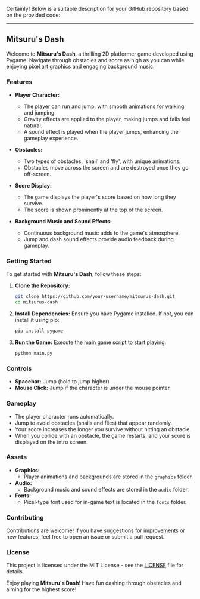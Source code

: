 Certainly! Below is a suitable description for your GitHub repository based on the provided code:

---

## Mitsuru's Dash

Welcome to **Mitsuru's Dash**, a thrilling 2D platformer game developed using Pygame. Navigate through obstacles and score as high as you can while enjoying pixel art graphics and engaging background music.

### Features

- **Player Character:**
  - The player can run and jump, with smooth animations for walking and jumping.
  - Gravity effects are applied to the player, making jumps and falls feel natural.
  - A sound effect is played when the player jumps, enhancing the gameplay experience.

- **Obstacles:**
  - Two types of obstacles, 'snail' and 'fly', with unique animations.
  - Obstacles move across the screen and are destroyed once they go off-screen.

- **Score Display:**
  - The game displays the player's score based on how long they survive.
  - The score is shown prominently at the top of the screen.

- **Background Music and Sound Effects:**
  - Continuous background music adds to the game's atmosphere.
  - Jump and dash sound effects provide audio feedback during gameplay.

### Getting Started

To get started with **Mitsuru's Dash**, follow these steps:

1. **Clone the Repository:**
   ```sh
   git clone https://github.com/your-username/mitsurus-dash.git
   cd mitsurus-dash
   ```

2. **Install Dependencies:**
   Ensure you have Pygame installed. If not, you can install it using pip:
   ```sh
   pip install pygame
   ```

3. **Run the Game:**
   Execute the main game script to start playing:
   ```sh
   python main.py
   ```

### Controls

- **Spacebar:** Jump (hold to jump higher)
- **Mouse Click:** Jump if the character is under the mouse pointer

### Gameplay

- The player character runs automatically.
- Jump to avoid obstacles (snails and flies) that appear randomly.
- Your score increases the longer you survive without hitting an obstacle.
- When you collide with an obstacle, the game restarts, and your score is displayed on the intro screen.

### Assets

- **Graphics:**
  - Player animations and backgrounds are stored in the `graphics` folder.
- **Audio:**
  - Background music and sound effects are stored in the `audio` folder.
- **Fonts:**
  - Pixel-type font used for in-game text is located in the `fonts` folder.

### Contributing

Contributions are welcome! If you have suggestions for improvements or new features, feel free to open an issue or submit a pull request.

### License

This project is licensed under the MIT License - see the [LICENSE](LICENSE) file for details.

Enjoy playing **Mitsuru's Dash**! Have fun dashing through obstacles and aiming for the highest score!
